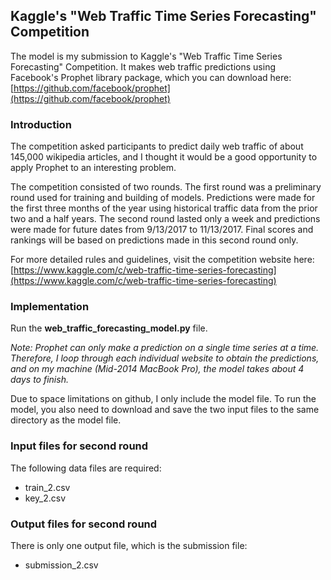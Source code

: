 ## Kaggle's "Web Traffic Time Series Forecasting" Competition

The model is my submission to Kaggle's "Web Traffic Time Series Forecasting" Competition. It makes web traffic predictions using Facebook's Prophet library package, which you can download here: [https://github.com/facebook/prophet](https://github.com/facebook/prophet)

### Introduction

The competition asked participants to predict daily web traffic of about 145,000 wikipedia articles, and I thought it would be a good opportunity to apply Prophet to an interesting problem.

The competition consisted of two rounds. The first round was a preliminary round used for training and building of models. Predictions were made for the first three months of the year using historical traffic data from the prior two and a half years. The second round lasted only a week and predictions were made for future dates from 9/13/2017 to 11/13/2017. Final scores and rankings will be based on predictions made in this second round only.

For more detailed rules and guidelines, visit the competition
website here: [https://www.kaggle.com/c/web-traffic-time-series-forecasting](https://www.kaggle.com/c/web-traffic-time-series-forecasting)

### Implementation

Run the **web_traffic_forecasting_model.py** file. 

*Note: Prophet can only make a prediction on a single time series at a time. Therefore, I loop through each individual website to obtain the predictions, and on my machine (Mid-2014 MacBook Pro), the model takes about 4 days to finish.*

Due to space limitations on github, I only include the model file. To run the model, you also need to download and save the two input files to the same directory as the model file.

### Input files for second round

The following data files are required:
- train_2.csv
- key_2.csv

### Output files for second round

There is only one output file, which is the submission file:
- submission_2.csv